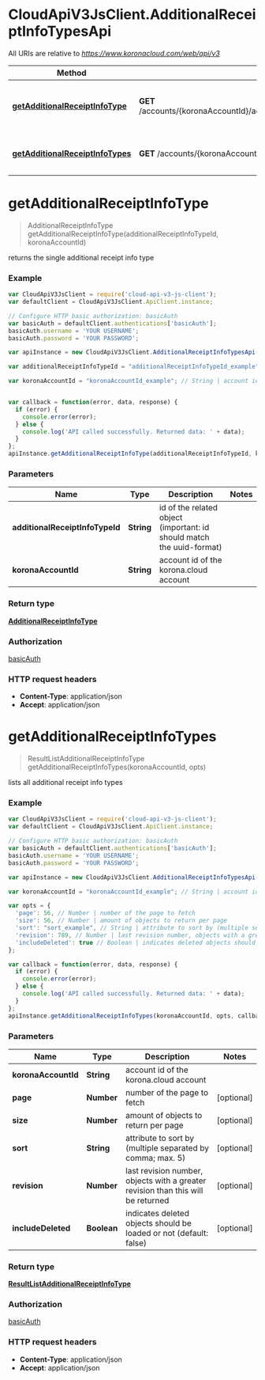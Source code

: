 # CloudApiV3JsClient.AdditionalReceiptInfoTypesApi

All URIs are relative to *https://www.koronacloud.com/web/api/v3*

Method | HTTP request | Description
------------- | ------------- | -------------
[**getAdditionalReceiptInfoType**](AdditionalReceiptInfoTypesApi.md#getAdditionalReceiptInfoType) | **GET** /accounts/{koronaAccountId}/additionalReceiptInfoTypes/{additionalReceiptInfoTypeId} | returns the single additional receipt info type
[**getAdditionalReceiptInfoTypes**](AdditionalReceiptInfoTypesApi.md#getAdditionalReceiptInfoTypes) | **GET** /accounts/{koronaAccountId}/additionalReceiptInfoTypes | lists all additional receipt info types


<a name="getAdditionalReceiptInfoType"></a>
# **getAdditionalReceiptInfoType**
> AdditionalReceiptInfoType getAdditionalReceiptInfoType(additionalReceiptInfoTypeId, koronaAccountId)

returns the single additional receipt info type



### Example
```javascript
var CloudApiV3JsClient = require('cloud-api-v3-js-client');
var defaultClient = CloudApiV3JsClient.ApiClient.instance;

// Configure HTTP basic authorization: basicAuth
var basicAuth = defaultClient.authentications['basicAuth'];
basicAuth.username = 'YOUR USERNAME';
basicAuth.password = 'YOUR PASSWORD';

var apiInstance = new CloudApiV3JsClient.AdditionalReceiptInfoTypesApi();

var additionalReceiptInfoTypeId = "additionalReceiptInfoTypeId_example"; // String | id of the related object (important: id should match the uuid-format)

var koronaAccountId = "koronaAccountId_example"; // String | account id of the korona.cloud account


var callback = function(error, data, response) {
  if (error) {
    console.error(error);
  } else {
    console.log('API called successfully. Returned data: ' + data);
  }
};
apiInstance.getAdditionalReceiptInfoType(additionalReceiptInfoTypeId, koronaAccountId, callback);
```

### Parameters

Name | Type | Description  | Notes
------------- | ------------- | ------------- | -------------
 **additionalReceiptInfoTypeId** | **String**| id of the related object (important: id should match the uuid-format) | 
 **koronaAccountId** | **String**| account id of the korona.cloud account | 

### Return type

[**AdditionalReceiptInfoType**](AdditionalReceiptInfoType.md)

### Authorization

[basicAuth](../README.md#basicAuth)

### HTTP request headers

 - **Content-Type**: application/json
 - **Accept**: application/json

<a name="getAdditionalReceiptInfoTypes"></a>
# **getAdditionalReceiptInfoTypes**
> ResultListAdditionalReceiptInfoType getAdditionalReceiptInfoTypes(koronaAccountId, opts)

lists all additional receipt info types



### Example
```javascript
var CloudApiV3JsClient = require('cloud-api-v3-js-client');
var defaultClient = CloudApiV3JsClient.ApiClient.instance;

// Configure HTTP basic authorization: basicAuth
var basicAuth = defaultClient.authentications['basicAuth'];
basicAuth.username = 'YOUR USERNAME';
basicAuth.password = 'YOUR PASSWORD';

var apiInstance = new CloudApiV3JsClient.AdditionalReceiptInfoTypesApi();

var koronaAccountId = "koronaAccountId_example"; // String | account id of the korona.cloud account

var opts = { 
  'page': 56, // Number | number of the page to fetch
  'size': 56, // Number | amount of objects to return per page
  'sort': "sort_example", // String | attribute to sort by (multiple separated by comma; max. 5)
  'revision': 789, // Number | last revision number, objects with a greater revision than this will be returned
  'includeDeleted': true // Boolean | indicates deleted objects should be loaded or not (default: false)
};

var callback = function(error, data, response) {
  if (error) {
    console.error(error);
  } else {
    console.log('API called successfully. Returned data: ' + data);
  }
};
apiInstance.getAdditionalReceiptInfoTypes(koronaAccountId, opts, callback);
```

### Parameters

Name | Type | Description  | Notes
------------- | ------------- | ------------- | -------------
 **koronaAccountId** | **String**| account id of the korona.cloud account | 
 **page** | **Number**| number of the page to fetch | [optional] 
 **size** | **Number**| amount of objects to return per page | [optional] 
 **sort** | **String**| attribute to sort by (multiple separated by comma; max. 5) | [optional] 
 **revision** | **Number**| last revision number, objects with a greater revision than this will be returned | [optional] 
 **includeDeleted** | **Boolean**| indicates deleted objects should be loaded or not (default: false) | [optional] 

### Return type

[**ResultListAdditionalReceiptInfoType**](ResultListAdditionalReceiptInfoType.md)

### Authorization

[basicAuth](../README.md#basicAuth)

### HTTP request headers

 - **Content-Type**: application/json
 - **Accept**: application/json

